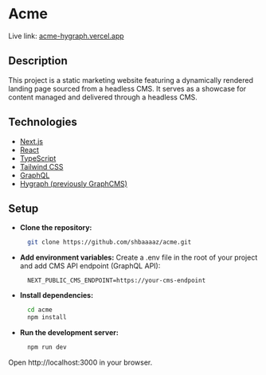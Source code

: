 # Acme

Live link: [acme-hygraph.vercel.app](acme-hygraph.vercel.app)

## Description

This project is a static marketing website featuring a dynamically rendered landing page sourced from a headless CMS. It serves as a showcase for content managed and delivered through a headless CMS.

## Technologies

- [Next.js](https://nextjs.org/)
- [React](https://react.dev/)
- [TypeScript](https://www.typescriptlang.org/)
- [Tailwind CSS](https://tailwindcss.com/)
- [GraphQL](https://graphql.org/)
- [Hygraph (previously GraphCMS)](https://hygraph.com/)

## Setup

- **Clone the repository:**

  ```bash
    git clone https://github.com/shbaaaaz/acme.git
  ```

- **Add environment variables:**
  Create a .env file in the root of your project and add CMS API endpoint (GraphQL API):

  ```
    NEXT_PUBLIC_CMS_ENDPOINT=https://your-cms-endpoint
  ```

- **Install dependencies:**

  ```bash
    cd acme
    npm install
  ```

- **Run the development server:**

  ```bash
    npm run dev
  ```

Open http://localhost:3000 in your browser.
